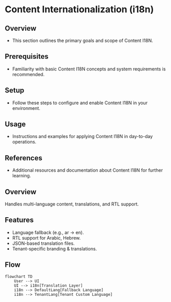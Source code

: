 # Content Internationalization (i18n)

## Overview
- This section outlines the primary goals and scope of Content I18N.

## Prerequisites
- Familiarity with basic Content I18N concepts and system requirements is recommended.

## Setup
- Follow these steps to configure and enable Content I18N in your environment.

## Usage
- Instructions and examples for applying Content I18N in day-to-day operations.

## References
- Additional resources and documentation about Content I18N for further learning.


## Overview
Handles multi-language content, translations, and RTL support.

## Features
- Language fallback (e.g., ar → en).
- RTL support for Arabic, Hebrew.
- JSON-based translation files.
- Tenant-specific branding & translations.

## Flow
```mermaid
flowchart TD
    User --> UI
    UI --> i18n[Translation Layer]
    i18n --> DefaultLang[Fallback Language]
    i18n --> TenantLang[Tenant Custom Language]
```
